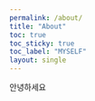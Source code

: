 ```yaml
---
permalink: /about/
title: "About"
toc: true
toc_sticky: true
toc_label: "MYSELF"
layout: single
---
```


안녕하세요
